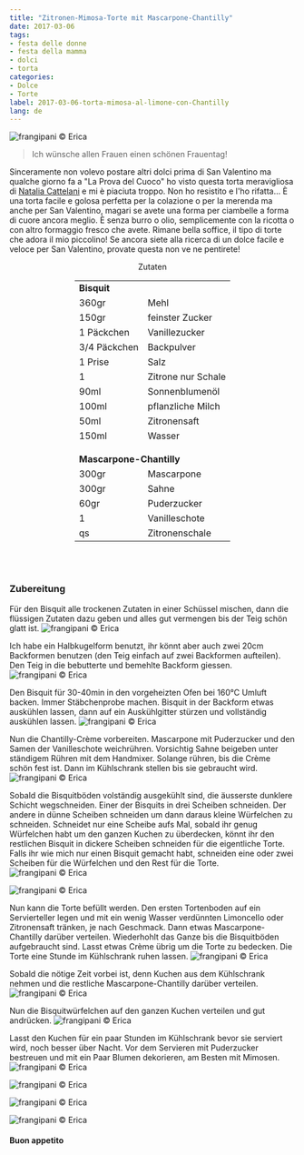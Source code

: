 ```yaml
---
title: "Zitronen-Mimosa-Torte mit Mascarpone-Chantilly"
date: 2017-03-06
tags:
- festa delle donne
- festa della mamma
- dolci
- torta
categories:
- Dolce
- Torte
label: 2017-03-06-torta-mimosa-al-limone-con-Chantilly
lang: de
---
```

![](header.jpg "frangipani © Erica")

> Ich wünsche allen Frauen einen schönen Frauentag!

Sinceramente non volevo postare altri dolci prima di San Valentino ma qualche giorno fa a "La Prova del Cuoco" ho visto questa torta meravigliosa di <a href="http://www.tempodicottura.it" target="_blank">Natalia Cattelani</a> e mi è piaciuta troppo. Non ho resistito e l'ho rifatta... È una torta facile e golosa perfetta per la colazione o per la merenda ma anche per San Valentino, magari se avete una forma per ciambelle a forma di cuore ancora meglio. È senza burro o olio, semplicemente con la ricotta o con altro formaggio fresco che avete. Rimane bella soffice, il tipo di torte che adora il mio piccolino! Se ancora siete alla ricerca di un dolce facile e veloce per San Valentino, provate questa non ve ne pentirete!

<div id="wrapper" style="text-align: center">
  <div id="yourdiv" style="display: inline-block;">
    <div class="ingredients">
      <div class="ingredients-title">Zutaten</div>
      <table>
        <tbody>
            <td colspan="2"><b>Bisquit</b></td>
          </tr>
          <tr>
            <td>360gr</td>
            <td>Mehl</td>
          </tr>
          <tr>
            <td>150gr</td>
            <td>feinster Zucker</td>
          </tr>
          <tr>
            <td>1 Päckchen</td>
            <td>Vanillezucker</td>
          </tr>
          <tr>
            <td>3/4 Päckchen</td>
            <td>Backpulver</td>
          </tr>
          <tr>
            <td>1 Prise</td>
            <td>Salz</td>
          </tr>
          <tr>
            <td>1</td>
            <td>Zitrone nur Schale</td>
          </tr>
          <tr>
            <td>90ml</td>
            <td>Sonnenblumenöl</td>
          </tr>
          <tr>
            <td>100ml</td>
            <td>pflanzliche Milch</td>
          </tr>
          <tr>
            <td>50ml</td>
            <td>Zitronensaft</td>
          </tr>
          <tr>
            <td>150ml</td>
            <td>Wasser</td>
          </tr>
          <tr style="height: 15px;"></tr>
          <tr>          
            <td colspan="2"><b>Mascarpone-Chantilly</b></td>
          </tr>
          <tr>
            <td>300gr</td>
            <td>Mascarpone</td>
          </tr>
          <tr>
            <td>300gr</td>
            <td>Sahne</td>
          </tr>
          <tr>
            <td>60gr</td>
            <td>Puderzucker</td>
          </tr>
          <tr>
            <td>1</td>
            <td>Vanilleschote</td>
          </tr>
          <tr>
            <td>qs</td>
            <td>Zitronenschale</td>
          </tr>
        </tbody>
      </table>
      <br></br>
    </div>
  </div>
</div>


<h3>
  <font color="grey">
    <i class="fa fa-cogs"></i>
  </font> Zubereitung
</h3>

Für den Bisquit alle trockenen Zutaten in einer Schüssel mischen, dann die flüssigen Zutaten dazu geben und alles gut vermengen bis der Teig schön glatt ist.
![](impasto.jpg "frangipani © Erica")

Ich habe ein Halbkugelform benutzt, ihr könnt aber auch zwei 20cm Backformen benutzen (den Teig einfach auf zwei Backformen aufteilen). Den Teig in die bebutterte und bemehlte Backform giessen.
![](teglia.jpg "frangipani © Erica")

Den Bisquit für 30-40min in den vorgeheizten Ofen bei 160°C Umluft backen. Immer Stäbchenprobe machen. Bisquit in der Backform etwas auskühlen lassen, dann auf ein Auskühlgitter stürzen und vollständig auskühlen lassen.
![](bisqui.jpg "frangipani © Erica")

Nun die Chantilly-Crème vorbereiten. Mascarpone mit Puderzucker und den Samen der Vanilleschote weichrühren. Vorsichtig Sahne beigeben unter ständigem Rühren mit dem Handmixer. Solange rühren, bis die Crème schön fest ist. Dann im Kühlschrank stellen bis sie gebraucht wird.
![](chantilly.jpg "frangipani © Erica")

Sobald die Bisquitböden volständig ausgekühlt sind, die äusserste dunklere Schicht wegschneiden. Einer der Bisquits in drei Scheiben schneiden. Der andere in dünne Scheiben schneiden um dann daraus kleine Würfelchen zu schneiden. Schneidet nur eine Scheibe aufs Mal, sobald ihr genug Würfelchen habt um den ganzen Kuchen zu überdecken, könnt ihr den restlichen Bisquit in dickere Scheiben schneiden für die eigentliche Torte. Falls ihr wie mich nur einen Bisquit gemacht habt, schneiden eine oder zwei Scheiben für die Würfelchen und den Rest für die Torte.
![](dischi.jpg "frangipani © Erica")

![](dadini.jpg "frangipani © Erica")

Nun kann die Torte befüllt werden. Den ersten Tortenboden auf ein Servierteller legen und mit ein wenig Wasser verdünnten Limoncello oder Zitronensaft tränken, je nach Geschmack. Dann etwas Mascarpone-Chantilly darüber verteilen. Wiederhohlt das Ganze bis die Bisquitböden aufgebraucht sind. Lasst etwas Crème übrig um die Torte zu bedecken. Die Torte eine Stunde im Kühlschrank ruhen lassen.
![](strati.jpg "frangipani © Erica")

Sobald die nötige Zeit vorbei ist, denn Kuchen aus dem Kühlschrank nehmen und die restliche Mascarpone-Chantilly darüber verteilen.
![](tortaricoperta.jpg "frangipani © Erica")

Nun die Bisquitwürfelchen auf den ganzen Kuchen verteilen und gut andrücken.
![](mimosa.jpg "frangipani © Erica")

Lasst den Kuchen für ein paar Stunden im Kühlschrank bevor sie serviert wird, noch besser über Nacht. Vor dem Servieren mit Puderzucker bestreuen und mit ein Paar Blumen dekorieren, am Besten mit Mimosen.
![](risultato1.jpg "frangipani © Erica")

![](risultato2.jpg "frangipani © Erica")

![](risultato3.jpg "frangipani © Erica")

![](risultato4.jpg "frangipani © Erica")

<h4>Buon appetito
  <font color="red">
    <i class="fa fa-smile-o"></i>
  </font>
</h4>
